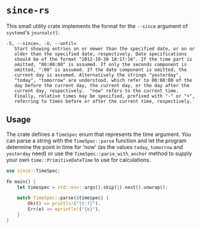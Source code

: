 # `since-rs`

This small utility crate implements the format for the `--since` argument of `systemd`'s `journalctl`:
```
-S, --since=, -U, --until=
   Start showing entries on or newer than the specified date, or on or
   older than the specified date, respectively. Date specifications
   should be of the format "2012-10-30 18:17:16". If the time part is
   omitted, "00:00:00" is assumed. If only the seconds component is
   omitted, ":00" is assumed. If the date component is omitted, the
   current day is assumed. Alternatively the strings "yesterday",
   "today", "tomorrow" are understood, which refer to 00:00:00 of the
   day before the current day, the current day, or the day after the
   current day, respectively.  "now" refers to the current time.
   Finally, relative times may be specified, prefixed with "-" or "+",
   referring to times before or after the current time, respectively.
```

## Usage

The crate defines a `TimeSpec` enum that represents the time argument. You can parse a string with the `TimeSpec::parse` function and let the program determine the point in time for 'now' (as the values `today`, `tomorrow` and `yesterday` need) or use the `TimeSpec::parse_with_anchor` method to supply your own `time::PrimitiveDateTime` to use for calculations. 

```rs
use since::TimeSpec;

fn main() {
    let timespec = std::env::args().skip(1).next().unwrap();

    match TimeSpec::parse(&timespec) {
        Ok(t) => println!("{t:?}"),
        Err(e) => eprintln!("{e}"),
    }
}
```
